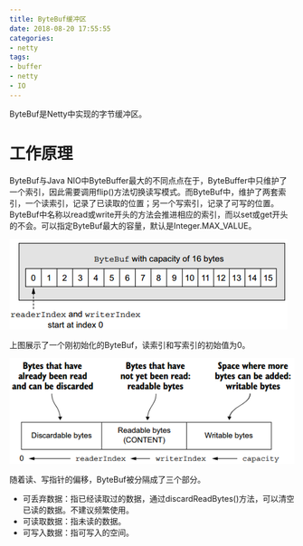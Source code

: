 ```yaml
---
title: ByteBuf缓冲区
date: 2018-08-20 17:55:55
categories:
- netty
tags:
- buffer
- netty
- IO
---
```


ByteBuf是Netty中实现的字节缓冲区。

# 工作原理

ByteBuf与Java NIO中ByteBuffer最大的不同点点在于，ByteBuffer中只维护了一个索引，因此需要调用flip()方法切换读写模式。而ByteBuf中，维护了两套索引，一个读索引，记录了已读取的位置；另一个写索引，记录了可写的位置。ByteBuf中名称以read或write开头的方法会推进相应的索引，而以set或get开头的不会。可以指定ByteBuf最大的容量，默认是Integer.MAX_VALUE。

![img](ByteBuf\buffer_init.png)

上图展示了一个刚初始化的ByteBuf，读索引和写索引的初始值为0。

![img](ByteBuf\three_part.png)

随着读、写指针的偏移，ByteBuf被分隔成了三个部分。

- 可丢弃数据：指已经读取过的数据，通过discardReadBytes()方法，可以清空已读的数据。不建议频繁使用。
- 可读取数据：指未读的数据。
- 可写入数据：指可写入的空间。